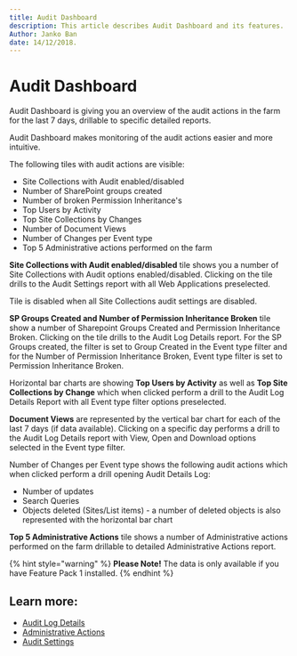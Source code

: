 ```yaml
---
title: Audit Dashboard
description: This article describes Audit Dashboard and its features.
Author: Janko Ban
date: 14/12/2018.
---
```


# Audit Dashboard

Audit Dashboard is giving you an overview of the audit actions in the farm for the last 7 days, drillable to specific detailed reports.

Audit Dashboard makes monitoring of the audit actions easier and more intuitive.

The following tiles with audit actions are visible:

* Site Collections with Audit enabled/disabled
* Number of SharePoint groups created
* Number of broken Permission Inheritance's
* Top Users by Activity
* Top Site Collections by Changes
* Number of Document Views
* Number of Changes per Event type
* Top 5 Administrative actions performed on the farm

__Site Collections with Audit enabled/disabled__ tile shows you a number of Site Collections with Audit options enabled/disabled. Clicking on the tile drills to the Audit Settings report with all Web Applications preselected.

Tile is disabled when all Site Collections audit settings are disabled.

__SP Groups Created and Number of Permission Inheritance Broken__ tile show a number of Sharepoint Groups Created and Permission Inheritance Broken. Clicking on the tile drills to the Audit Log Details report. For the SP Groups created, the filter is set to Group Created in the Event type filter and for the Number of Permission Inheritance Broken, Event type filter is set to Permission Inheritance Broken.

Horizontal bar charts are showing __Top Users by Activity__ as well as __Top Site Collections by Change__ which when clicked perform a drill to the Audit Log Details Report with all Event type filter options preselected.

__Document Views__ are represented by the vertical bar chart for each of the last 7 days (if data available). Clicking on a specific day performs a drill to the Audit Log Details report with View, Open and Download options selected in the Event type filter.

Number of Changes per Event type shows the following audit actions which when clicked perform a drill opening Audit Details Log:

* Number of updates
* Search Queries
* Objects deleted (Sites/List items) - a number of deleted objects is also represented with the horizontal bar chart

__Top 5 Administrative Actions__ tile shows a number of Administrative actions performed on the farm drillable to detailed Administrative Actions report.

{% hint style="warning" %}
**Please Note!** The data is only available if you have Feature Pack 1 installed.
{% endhint %}

## Learn more:

* [Audit Log Details](../../../explore-reports-and-create-documentation/audit-reports/audit-dashboard.md)
* [Administrative Actions](../../../explore-reports-and-create-documentation/audit-reports/administrative-actions.md)
* [Audit Settings](../../../explore-reports-and-create-documentation/audit-reports/audit-settings.md)